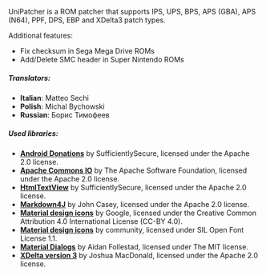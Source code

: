 UniPatcher is a ROM patcher that supports IPS, UPS, BPS, APS (GBA), APS (N64), PPF, DPS, EBP and XDelta3 patch types.

Additional features:

- Fix checksum in Sega Mega Drive ROMs
- Add/Delete SMC header in Super Nintendo ROMs

##### Translators:

- **Italian**: Matteo Sechi
- **Polish**: Michal Bychowski
- **Russian**: Борис Тимофеев

##### Used libraries:

- [**Android Donations**](https://github.com/SufficientlySecure/donations) by SufficientlySecure, licensed under the Apache 2.0 license.
- [**Apache Commons IO**](https://commons.apache.org/proper/commons-io/) by The Apache Software Foundation, licensed under the Apache 2.0 license.
- [**HtmlTextView**](https://github.com/SufficientlySecure/html-textview) by SufficientlySecure, licensed under the Apache 2.0 license.
- [**Markdown4J**](https://github.com/jdcasey/markdown4j) by John Casey, licensed under the Apache 2.0 license.
- [**Material design icons**](https://github.com/google/material-design-icons) by Google, licensed under the Creative Common Attribution 4.0 International License (CC-BY 4.0).
- [**Material design icons**](https://materialdesignicons.com) by community, licensed under SIL Open Font License 1.1.
- [**Material Dialogs**](https://github.com/afollestad/material-dialogs) by Aidan Follestad, licensed under The MIT license.
- [**XDelta version 3**](https://github.com/jmacd/xdelta) by Joshua MacDonald, licensed under the Apache 2.0 license.
